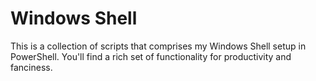 # Windows Shell

This is a collection of scripts that comprises my Windows Shell setup in PowerShell. You'll find a rich set of functionality for productivity and fanciness.

